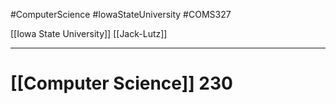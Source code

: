 #ComputerScience  #IowaStateUniversity  #COMS327 

[[Iowa State University]] 
[[Jack-Lutz]]

---

# [[Computer Science]] 230